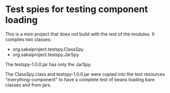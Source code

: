 # Test spies for testing component loading

This is a mini-project that does not build with the rest of the modules. It
compiles two classes:

 - org.sakaiproject.testspy.ClassSpy
 - org.sakaiproject.testspy.JarSpy

The testspy-1.0.0.jar has only the JarSpy.

The ClassSpy.class and testspy-1.0.0.jar were copied into the test resources
"everything-component" to have a complete test of beans loading bare classes
and from jars.
